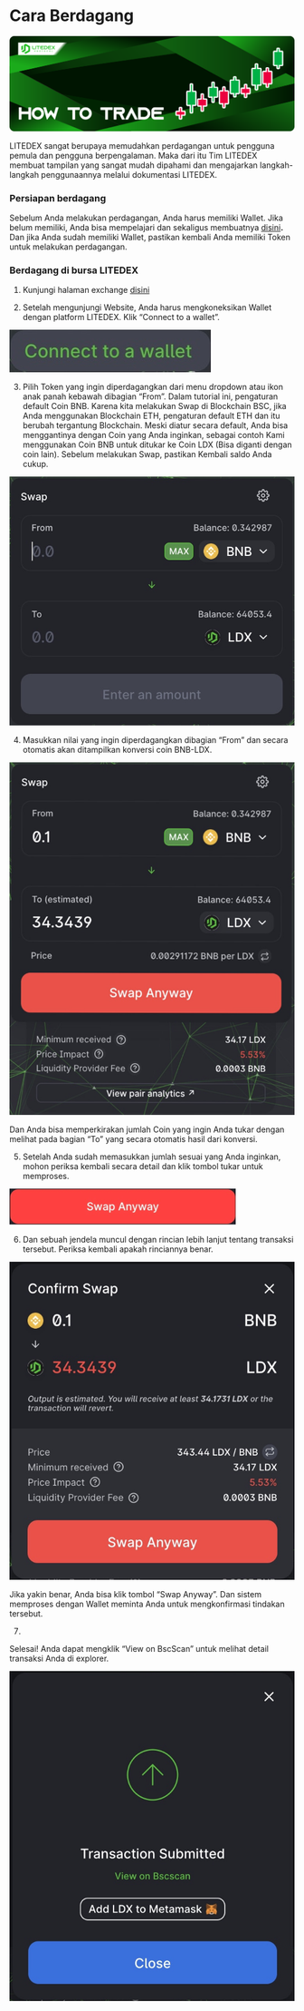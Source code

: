 # Cara Berdagang

![](../../.gitbook/assets/7.-how-to-trade%20%281%29.svg)

LITEDEX sangat berupaya memudahkan perdagangan untuk pengguna pemula dan pengguna berpengalaman. Maka dari itu Tim LITEDEX membuat tampilan yang sangat mudah dipahami dan mengajarkan langkah-langkah penggunaannya melalui dokumentasi LITEDEX.

### **Persiapan berdagang**

Sebelum Anda melakukan perdagangan, Anda harus memiliki Wallet. Jika belum memiliki, Anda bisa mempelajari dan sekaligus membuatnya [disini](../../memulai/cara-membuat-wallet.md)**.**  Dan jika Anda sudah memiliki Wallet, pastikan kembali Anda memiliki Token untuk melakukan perdagangan.

### **Berdagang di bursa LITEDEX**

1. Kunjungi halaman exchange [disini](https://swap.litedex.io/#/swap)

2. Setelah mengunjungi Website, Anda harus mengkoneksikan Wallet dengan platform LITEDEX. Klik “Connect to a wallet”.

![](../../.gitbook/assets/b17df27a-1177-46fa-ae3a-1147c88cdeda_4_5005_c.jpeg)

3. Pilih Token yang ingin diperdagangkan dari menu dropdown atau ikon anak panah kebawah dibagian “From”. Dalam tutorial ini, pengaturan default Coin BNB. Karena kita melakukan Swap di Blockchain BSC, jika Anda menggunakan Blockchain ETH, pengaturan default ETH dan itu berubah tergantung Blockchain. Meski diatur secara default, Anda bisa menggantinya dengan Coin yang Anda inginkan, sebagai contoh Kami menggunakan Coin BNB untuk ditukar ke Coin LDX \(Bisa diganti dengan coin lain\). Sebelum melakukan Swap, pastikan Kembali saldo Anda cukup.

![](../../.gitbook/assets/597046fd-ffc1-498c-8fbe-44a69da4f97f_1_201_a.jpeg)



4. Masukkan nilai yang ingin diperdagangkan dibagian “From” dan secara otomatis akan ditampilkan konversi coin BNB-LDX.

![](../../.gitbook/assets/a5a92f45-474e-4c67-ba85-19d391c39b9f_1_201_a.jpeg)



Dan Anda bisa memperkirakan jumlah Coin yang ingin Anda tukar dengan melihat pada bagian “To” yang secara otomatis hasil dari konversi.

5. Setelah Anda sudah memasukkan jumlah sesuai yang Anda inginkan, mohon periksa kembali secara detail dan klik tombol tukar untuk memproses.

![](../../.gitbook/assets/swap-anyway.png)

6. Dan sebuah jendela muncul dengan rincian lebih lanjut tentang transaksi tersebut. Periksa kembali apakah rinciannya benar.

![](../../.gitbook/assets/bd440173-0996-4911-94b6-32c348f6ec53_1_201_a.jpeg)

Jika yakin benar, Anda bisa klik tombol “Swap Anyway”. Dan sistem memproses dengan Wallet meminta Anda untuk mengkonfirmasi tindakan tersebut.

7. 
Selesai! Anda dapat mengklik “View on BscScan” untuk melihat detail transaksi Anda di explorer. 

![](../../.gitbook/assets/5dfc93c7-f4c3-4cc2-a608-6ee618b42cd4_1_201_a.jpeg)




